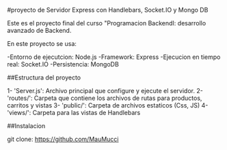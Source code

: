 #proyecto de Servidor Express con Handlebars, Socket.IO y Mongo DB

Este es el proyecto final del curso "Programacion BackendI: desarrollo avanzado de Backend.

En este proyecto se usa:

-Entorno de ejecutcion: Node.js
-Framework: Express
-Ejecucion en tiempo real: Socket.IO
-Persistencia: MongoDB

##Estructura del proyecto

1- 'Server.js': Archivo principal que configure y ejecute el servidor.
2- 'routes/': Carpeta que contiene los archivos de rutas para productos, carritos y vistas
3- 'public/': Carpeta de archivos estaticos (Css, JS)
4- 'views/': Carpeta para las vistas de Handlebars

##Instalacion

git clone: https://github.com/MauMucci
